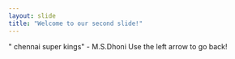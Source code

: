 ```yaml
---
layout: slide
title: "Welcome to our second slide!"
---
```

" chennai super kings" - M.S.Dhoni
Use the left arrow to go back!
